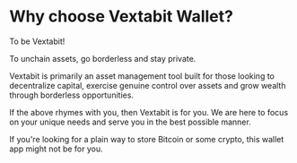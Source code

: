 # Why choose Vextabit Wallet?

To be Vextabit!

To unchain assets, go borderless and stay private.

Vextabit is primarily an asset management tool built for those looking to decentralize capital, exercise genuine control over assets and grow wealth through borderless opportunities.

If the above rhymes with you, then Vextabit is for you. We are here to focus on your unique needs and serve you in the best possible manner.

If you're looking for a plain way to store Bitcoin or some crypto, this wallet app might not be for you.